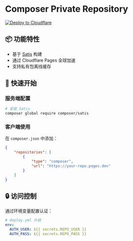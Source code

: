 # Composer Private Repository

[![Deploy to Cloudflare](https://github.com/yourname/composer-repo/actions/workflows/deploy.yml/badge.svg)](https://github.com/yourname/composer-repo/actions)

## 📦 功能特性
- 基于 [Satis](https://github.com/composer/satis) 构建
- 通过 Cloudflare Pages 全球加速
- 支持私有包离线缓存

## 🚀 快速开始
### 服务端配置
```bash
# 安装 Satis
composer global require composer/satis
```

### 客户端使用
在 `composer.json` 中添加：
```json
{
    "repositories": [
        {
            "type": "composer",
            "url": "https://your-repo.pages.dev"
        }
    ]
}
```

## 🔒 访问控制
通过环境变量配置认证：
```yaml
# deploy.yml 片段
env:
  AUTH_USER: ${{ secrets.REPO_USER }}
  AUTH_PASS: ${{ secrets.REPO_PASS }}
```
